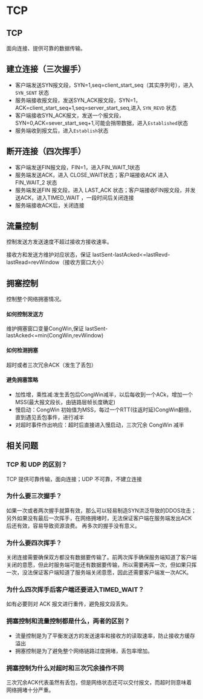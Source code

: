 # TCP

## TCP

面向连接、提供可靠的数据传输。

## 建立连接（三次握手）

* 客户端发送SYN报文段，SYN=1,seq=client\_start\_seq（其实序列号），进入 `SYN_SENT` 状态
* 服务端接收报文段，发送SYN\_ACK报文段，SYN=1，ACK=client\_start\_seq+1,seq=server\_start\_seq,进入 `SYN_REVD` 状态
* 客户端接收SYN\_ACK报文，发送一个报文段，SYN=0,ACK=sever\_start\_seq+1,可能会捎带数据，进入`Established`状态
* 服务端收到报文后，进入`Establish`状态

## 断开连接（四次挥手）

* 客户端发送FIN报文段，FIN=1，进入FIN\_WAIT\_1状态
* 服务端发送ACK，进入 CLOSE\_WAIT状态；客户端接收ACK 进入 FIN\_WAIT\_2 状态
* 服务端发送FIN 报文段，进入 LAST\_ACK 状态；客户端接收FIN报文段，并发送ACK，进入TIMED\_WAIT ，一段时间后关闭连接
* 服务端接收ACK后，关闭连接

## 流量控制

控制发送方发送速度不超过接收方接收速率。

接收方和发送方维护对应状态，保证 lastSent-lastAcked&lt;=lastRevd-lastRead=revWindow（接收方窗口大小）

## 拥塞控制

控制整个网络拥塞情况。

#### 如何控制发送方

维护拥塞窗口变量CongWin,保证 lastSent-lastAcked&lt;=min\(CongWin,revWindow\)

#### 如何检测拥塞

超时或者三次冗余ACK（发生了丢包）

#### 避免拥塞策略

* 加性增，乘性减:发生丢包后CongWin减半，以后每收到一个ACk，增加一个MSS\(最大报文段长，由链路层帧长度确定\)
* 慢启动：CongWin 初始值为MSS，每过一个RTT\(往返时延\)CongWin翻倍，直到遇见丢包事件，进行减半
* 对超时事件作出响应：超时后直接进入慢启动，三次冗余 CongWin 减半

## 相关问题

### TCP 和 UDP 的区别？

TCP 提供可靠传输，面向连接；UDP 不可靠，不建立连接

### 为什么要三次握手？

如果一次或者两次握手就算有效，那么可以轻易制造SYN洪泛导致的DDOS攻击；另外如果没有最后一次挥手，在网络拥堵时，无法保证客户端在服务端发出ACK后还有效，容易导致资源浪费。 再多次的握手没有意义。

### 为什么要四次挥手？

关闭连接需要确保双方都没有数据要传输了。前两次挥手确保服务端知道了客户端关闭的意愿，但此时服务端可能还有数据要传输，所以需要再挥一次，但如果只挥一次，没法保证客户端知道了服务端关闭意愿，因此还需要客户端发一次ACK。

### 为什么四次挥手后客户端还要进入TIMED\_WAIT？

如有必要则对 ACK 报文进行重传，避免报文段丢失。

### 拥塞控制和流量控制都是什么，两者的区别？

* 流量控制是为了平衡发送方的发送速率和接收方的读取速率，防止接收方缓存溢出
* 拥塞控制是为了避免整个网络链路过度拥堵，丢包率增加。

### 拥塞控制为什么对超时和三次冗余操作不同

三次冗余ACK代表虽然有丢包，但是网络状态还可以交付报文，而超时则意味着网络拥堵十分严重。


